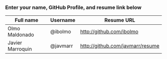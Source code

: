 ### Enter your name, GitHub Profile, and resume link below

| Full name        | Username | Resume URL                       |
|------------------|----------|----------------------------------|
| Olmo Maldonado   | @ibolmo  | http://github.com/ibolmo         |
| Javier Marroquin | @javmarr | http://github.com/javmarr/resume |
